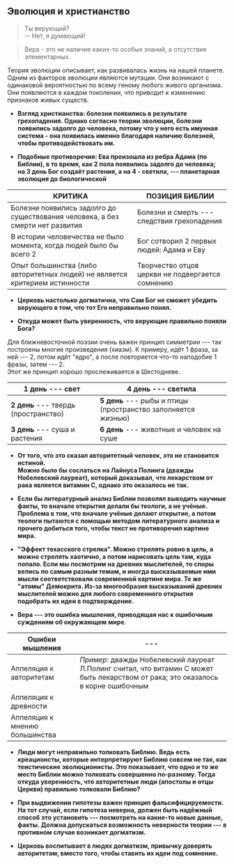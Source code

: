 ## Эволюция и христианство

> Ты верующий?  
-- Нет, я думающий!

> Вера - это не наличие каких-то особых знаний, а отсутствие элементарных.


Теория эволюции описывает, как развивалась жизнь на нашей планете. Одним из факторов эволюции являются мутации. Они возникают с одинаковой вероятностью по всему геному любого живого организма. Они появляются в каждом поколении, что приводит к изменению признаков живых существ.



- **Взгляд христианства: болезни появились в результате грехопадения. Однако согласно теории эволюции, болезни появились задолго до человека, потому что у него есть имунная система - она появилась именно благодаря наличию болезней, чтобы противодействовать им.**

- **Подобные противоречия: Ева произошла из ребра Адама (по Библии), в то время, как 2 пола появились задолго до человека;  
на 3 день Бог создаёт растения, а на 4 - светила, --- планетарная эволюция до биологической**

КРИТИКА  | ПОЗИЦИЯ БИБЛИИ
------------- | -------------
Болезни появились задолго до существования человека, а без смерти нет развития | Болезни и смерть --- следствия грехопадения
В истории человечества не было момента, когда людей было бы всего 2  | Бог сотворил 2 первых людей: Адама и Еву
Опыт большинства (либо авторитетных людей) не является критерием истинности | Творчество отцов церкви не подвергается сомнению

- **Церковь настолько догматична, что Сам Бог не сможет убедить верующего в том, что тот Его неправильно понял.**

- **Откуда может быть уверенность, что верующие правильно поняли Бога?**


Для ближневосточной поэзии очень важен принцип симметрии --- так построены многие произведения (хиазм). К примеру, идёт 1 фраза, за ней --- 2, потом идёт "ядро", а после повторяется что-то наподобие 1 фразы, затем --- 2.  
Этот же принцип хорошо прослеживается в Шестодневе.

**1 день** --- свет | 4 день --- светила
-|-
**2 день** --- твердь (пространство) | **5 день** --- рыбы и птицы (пространство заполняется жизнью)
**3 день** --- суша и растения | **6 день** --- животные и человек на суше

- **От того, что это сказал авторитетный человек, это не становится истиной.  
Можно было бы сослаться на Лайнуса Полинга (дважды Нобелевский лауреат), который доказывал, что лекарством от рака является витамин C, однако это оказалось не так.**

- **Если бы литературный анализ Библии позволял выводить научные факты, то вначале открытия делали бы теологи, а не учёные. Проблема в том, что вначале учёные делают открытие, а потом теологи пытаются с помощью методом литературного анализа и прочего добиться того, чтобы текст не противоречил картине мира.**

- **"Эффект техасского стрелка". Можно стрелять ровно в цель, а можно стрелять хаотично, а потом нарисовать цель там, куда попало. Если мы посмотрим на древних мыслителей, то споры велись по самым разным темам, и иногда высказываемые ими мысли соответствовали современной картине мира. Те же "атомы" Демокрита. Из-за многообразия высказываний древних мыслителей можно для любого современного открытия подобрать их идеи в подтверждение.**

- **Вера --- это ошибка мышления, приводящая нас к ошибочным суждениям об окружающем мире**.

Ошибки мышления | ---
--- | ---
Аппеляция к авторитетам | *Пример:* дважды Нобелевский лауреат Л.Полинг считал, что витамин С может быть лекарством от рака; это оказалось в корне ошибочным
Аппеляция к древности |
Аппеляция к мнению большинства|

- **Люди могут неправильно толковать Библию. Ведь есть креационсты, которые интерпретируют Библию совсем не так, как теистические эволюционисты. Это показывает, что одно и то же место Библии можно толковать совершенно по-разному. Тогда откуда уверенность, что авторитетные люди (апостолы и отцы Церкви) правильно толковали Библию?**

- **При выдвижении гипотезы важен принцип фальсифицируемости. На тот случай, если гипотеза неверна, должен быть надёжный способ это установить --- посмотреть на какие-то новые данные, факты. Должна допускаться возможность неверности теории --- в противном случае возникает догматизм.**

- **Церковь воспитывает в людях догматизм, привычку доверять авторитетам, вместо того, чтобы ставить их идеи под сомнение.**






